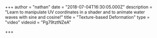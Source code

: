 +++
author = "nathan"
date = "2018-07-04T16:30:05.000Z"
description = "Learn to manipulate UV coordinates in a shader and to animate water waves with sine and cosine!"
title = "Texture-based Deformation"
type = "video"
videoid = "Pg79tztNZeA"

+++
